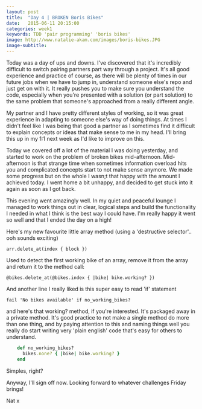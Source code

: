 ```yaml
---
layout: post
title:  "Day 4 | BROKEN Boris Bikes"
date:   2015-06-11 20:15:00
categories: week1
keywords: TDD 'pair programming' 'boris bikes'
image: http://www.natalie-akam.com/images/boris-bikes.JPG
image-subtitle:
---
```


Today was a day of ups and downs. I've discovered that it's incredibly difficult to switch pairing partners part way through a project. It's all good experience and practice of course, as there will be plenty of times in our future jobs when we have to jump in, understand someone else's repo and just get on with it. It really pushes you to make sure you understand the code, especially when you're presented with a solution (or part solution) to the same problem that someone's approached from a really different angle.

My partner and I have pretty different styles of working, so it was great experience in adapting to someone else's way of doing things. At times I didn't feel like I was being that good a partner as I sometimes find it difficult to explain concepts or ideas that make sense to me in my head. I'll bring this up in my 1:1 next week as I'd like to improve on this. 

Today we covered off a lot of the material I was doing yesterday, and started to work on the problem of broken bikes mid-afternoon. Mid-afternoon is that strange time when sometimes information overload hits you and complicated concepts start to not make sense anymore. We made some progress but on the whole I wasn;t that happy with the amount I achieved today. I went home a bit unhappy, and decided to get stuck into it again as soon as I got back. 

This evening went amazingly well. In my quiet and peaceful lounge I managed to work things out in clear, logical steps and build the functionality I needed in what I think is the best way I could have. I'm really happy it went so well and that I ended the day on a high!

Here's my new favourite little array method (using a 'destructive selector'.. ooh sounds exciting)

``arr.delete_at(index { block })``

Used to detect the first working bike of an array, remove it from the array and return it to the method call:

``@bikes.delete_at(@bikes.index { |bike| bike.working? })``

And another line I really liked is this super easy to read 'if' statement

``fail 'No bikes available' if no_working_bikes?``

and here's that working? method, if you're interested. It's packaged away in a private method. It's good practice to not make a single method do more than one thing, and by paying attention to this and naming things well you really do start writing very 'plain english' code that's easy for others to understand.

```ruby
    def no_working_bikes?
      bikes.none? { |bike| bike.working? }
    end
```

Simples, right?

Anyway, I'll sign off now. Looking forward to whatever challenges Friday brings!

Nat x